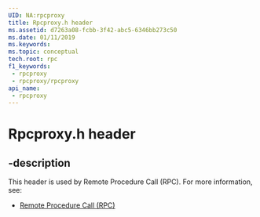```yaml
---
UID: NA:rpcproxy
title: Rpcproxy.h header
ms.assetid: d7263a08-fcbb-3f42-abc5-6346bb273c50
ms.date: 01/11/2019
ms.keywords: 
ms.topic: conceptual
tech.root: rpc
f1_keywords:
 - rpcproxy
 - rpcproxy/rpcproxy
api_name:
 - rpcproxy
---
```


# Rpcproxy.h header


## -description

This header is used by Remote Procedure Call (RPC). For more information, see:

- [Remote Procedure Call (RPC)](../_rpc/index.md)

